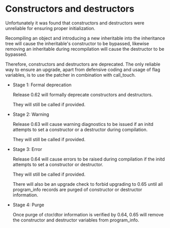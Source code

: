 # Constructors and destructors

Unfortunately it was found that constructors and destructors were
unreliable for ensuring proper initialization.

Recompiling an object and introducing a new inheritable into the
inheritance tree will cause the inheritable's constructor to be bypassed,
likewise removing an inheritable during recompilation will cause the
destructor to be bypassed.

Therefore, constructors and destructors are deprecated.  The only
reliable way to ensure an upgrade, apart from defensive coding and usage
of flag variables, is to use the patcher in combination with call_touch.

* Stage 1: Formal deprecation

  Release 0.62 will formally deprecate constructors and destructors.

  They will still be called if provided.

* Stage 2: Warning

  Release 0.63 will cause warning diagnostics to be issued if an initd
  attempts to set a constructor or a destructor during compilation.

  They will still be called if provided.

* Stage 3: Error

  Release 0.64 will cause errors to be raised during compilation if the
  initd attempts to set a constructor or destructor.

  They will still be called if provided.

  There will also be an upgrade check to forbid upgrading to 0.65 until
  all program_info records are purged of constructor or destructor
  information.

* Stage 4: Purge

  Once purge of ctor/dtor information is verified by 0.64, 0.65 will
  remove the constructor and destructor variables from program_info.
